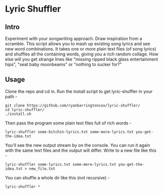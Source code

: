 # Lyric Shuffler                                                                                                                                                                                
## Intro

Experiment with your songwriting approach.  Draw inspiration from a scramble.  This script allows you to mash up existing song lyrics and see new word combinations.  It takes one or more plain text files (of song lyrics) and shuffles all the containing words, giving you a rich random collage.  How else will you get strange lines like "missing ripped black glass entertainment hips", "seat baby moonbeams" or "nothing to sucker for?"

## Usage

Clone the repo and cd in.  Run the install script to get lyric-shuffler in your path -

    git clone https://github.com/ryanbarringtoncox/lyric-shuffler/
    cd lyric-shuffler/
    ./install.sh

Then pass the program some plain text files full of rich words - 

    lyric-shuffler some-bitchin-lyrics.txt some-more-lyrics.txt you-get-the-idea.txt

You'll see the new output stream by on the console.  You can run it again with the same text files and the output will differ.  Write to a new file like this -

    lyric-shuffler some-lyrics.txt some-more-lyrics.txt you-get-the-idea.txt > new_file.txt

You can shuffle a whole dir like this (not recursive) -

    lyric-shuffler *

